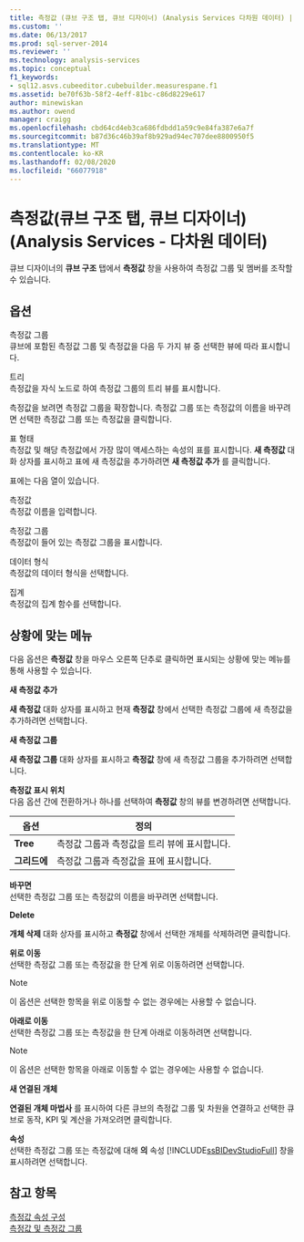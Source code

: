 ```yaml
---
title: 측정값 (큐브 구조 탭, 큐브 디자이너) (Analysis Services 다차원 데이터) | Microsoft Docs
ms.custom: ''
ms.date: 06/13/2017
ms.prod: sql-server-2014
ms.reviewer: ''
ms.technology: analysis-services
ms.topic: conceptual
f1_keywords:
- sql12.asvs.cubeeditor.cubebuilder.measurespane.f1
ms.assetid: be70f63b-58f2-4eff-81bc-c86d8229e617
author: minewiskan
ms.author: owend
manager: craigg
ms.openlocfilehash: cbd64cd4eb3ca686fdbdd1a59c9e84fa387e6a7f
ms.sourcegitcommit: b87d36c46b39af8b929ad94ec707dee8800950f5
ms.translationtype: MT
ms.contentlocale: ko-KR
ms.lasthandoff: 02/08/2020
ms.locfileid: "66077918"
---
```

# <a name="measures-cube-structure-tab-cube-designer-analysis-services---multidimensional-data"></a>측정값(큐브 구조 탭, 큐브 디자이너)(Analysis Services - 다차원 데이터)
  큐브 디자이너의 **큐브 구조** 탭에서 **측정값** 창을 사용하여 측정값 그룹 및 멤버를 조작할 수 있습니다.  
  
## <a name="options"></a>옵션  
 측정값 그룹  
 큐브에 포함된 측정값 그룹 및 측정값을 다음 두 가지 뷰 중 선택한 뷰에 따라 표시합니다.  
  
 트리  
 측정값을 자식 노드로 하여 측정값 그룹의 트리 뷰를 표시합니다.  
  
 측정값을 보려면 측정값 그룹을 확장합니다. 측정값 그룹 또는 측정값의 이름을 바꾸려면 선택한 측정값 그룹 또는 측정값을 클릭합니다.  
  
 표 형태  
 측정값 및 해당 측정값에서 가장 많이 액세스하는 속성의 표를 표시합니다. 
  **새 측정값** 대화 상자를 표시하고 표에 새 측정값을 추가하려면 **새 측정값 추가** 를 클릭합니다.  
  
 표에는 다음 열이 있습니다.  
  
 측정값  
 측정값 이름을 입력합니다.  
  
 측정값 그룹  
 측정값이 들어 있는 측정값 그룹을 표시합니다.  
  
 데이터 형식  
 측정값의 데이터 형식을 선택합니다.  
  
 집계  
 측정값의 집계 함수를 선택합니다.  
  
## <a name="context-menu"></a>상황에 맞는 메뉴  
 다음 옵션은 **측정값** 창을 마우스 오른쪽 단추로 클릭하면 표시되는 상황에 맞는 메뉴를 통해 사용할 수 있습니다.  
  
 **새 측정값 추가**  
 
  **새 측정값** 대화 상자를 표시하고 현재 **측정값** 창에서 선택한 측정값 그룹에 새 측정값을 추가하려면 선택합니다.  
  
 **새 측정값 그룹**  
 
  **새 측정값 그룹** 대화 상자를 표시하고 **측정값** 창에 새 측정값 그룹을 추가하려면 선택합니다.  
  
 **측정값 표시 위치**  
 다음 옵션 간에 전환하거나 하나를 선택하여 **측정값** 창의 뷰를 변경하려면 선택합니다.  
  
|옵션|정의|  
|------------|----------------|  
|**Tree**|측정값 그룹과 측정값을 트리 뷰에 표시합니다.|  
|**그리드에**|측정값 그룹과 측정값을 표에 표시합니다.|  
  
 **바꾸면**  
 선택한 측정값 그룹 또는 측정값의 이름을 바꾸려면 선택합니다.  
  
 **Delete**  
 
  **개체 삭제** 대화 상자를 표시하고 **측정값** 창에서 선택한 개체를 삭제하려면 클릭합니다.  
  
 **위로 이동**  
 선택한 측정값 그룹 또는 측정값을 한 단계 위로 이동하려면 선택합니다.  
  
> [!NOTE]  
>  이 옵션은 선택한 항목을 위로 이동할 수 없는 경우에는 사용할 수 없습니다.  
  
 **아래로 이동**  
 선택한 측정값 그룹 또는 측정값을 한 단계 아래로 이동하려면 선택합니다.  
  
> [!NOTE]  
>  이 옵션은 선택한 항목을 아래로 이동할 수 없는 경우에는 사용할 수 없습니다.  
  
 **새 연결된 개체**  
 
  **연결된 개체 마법사** 를 표시하여 다른 큐브의 측정값 그룹 및 차원을 연결하고 선택한 큐브로 동작, KPI 및 계산을 가져오려면 클릭합니다.  
  
 **속성**  
 선택한 측정값 그룹 또는 측정값에 대해 **의** 속성 [!INCLUDE[ssBIDevStudioFull](../includes/ssbidevstudiofull-md.md)] 창을 표시하려면 선택합니다.  
  
## <a name="see-also"></a>참고 항목  
 [측정값 속성 구성](multidimensional-models/configure-measure-properties.md)   
 [측정값 및 측정값 그룹](multidimensional-models/measures-and-measure-groups.md)  
  
  
